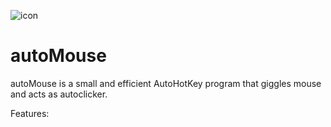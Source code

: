 ![icon](https://user-images.githubusercontent.com/56438628/113895289-1d41bc00-97c9-11eb-9051-7a876488c828.png)
# autoMouse
autoMouse is a small and efficient AutoHotKey program that giggles mouse and acts as autoclicker.

Features:
